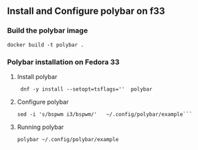 ## Install and Configure polybar on f33

### Build the polybar image  

``` docker build -t polybar . ```


### Polybar installation on Fedora 33
1. Install polybar 

   ``` dnf -y install --setopt=tsflags=''  polybar```

2. Configure polybar

   ```cp /usr/share/doc/polybar/config  ~/.config/polybar/example 
   sed -i 's/bspwm i3/bspwm/'   ~/.config/polybar/example```

3. Running polybar

   ``` polybar ~/.config/polybar/example ```
